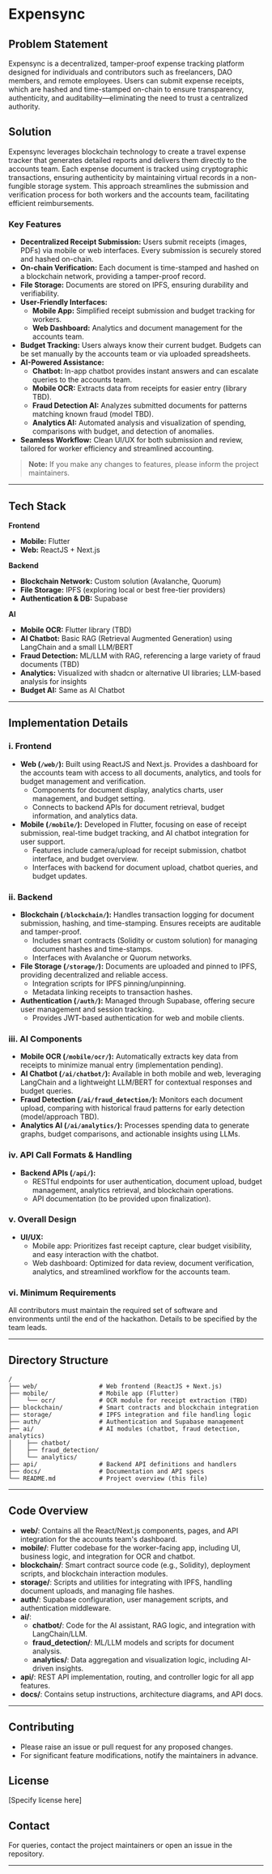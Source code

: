 # Expensync

## Problem Statement

Expensync is a decentralized, tamper-proof expense tracking platform designed for individuals and contributors such as freelancers, DAO members, and remote employees. Users can submit expense receipts, which are hashed and time-stamped on-chain to ensure transparency, authenticity, and auditability—eliminating the need to trust a centralized authority.

## Solution

Expensync leverages blockchain technology to create a travel expense tracker that generates detailed reports and delivers them directly to the accounts team. Each expense document is tracked using cryptographic transactions, ensuring authenticity by maintaining virtual records in a non-fungible storage system. This approach streamlines the submission and verification process for both workers and the accounts team, facilitating efficient reimbursements.

### Key Features

- **Decentralized Receipt Submission:** Users submit receipts (images, PDFs) via mobile or web interfaces. Every submission is securely stored and hashed on-chain.
- **On-chain Verification:** Each document is time-stamped and hashed on a blockchain network, providing a tamper-proof record.
- **File Storage:** Documents are stored on IPFS, ensuring durability and verifiability.
- **User-Friendly Interfaces:** 
  - **Mobile App:** Simplified receipt submission and budget tracking for workers.
  - **Web Dashboard:** Analytics and document management for the accounts team.
- **Budget Tracking:** Users always know their current budget. Budgets can be set manually by the accounts team or via uploaded spreadsheets.
- **AI-Powered Assistance:**
  - **Chatbot:** In-app chatbot provides instant answers and can escalate queries to the accounts team.
  - **Mobile OCR:** Extracts data from receipts for easier entry (library TBD).
  - **Fraud Detection AI:** Analyzes submitted documents for patterns matching known fraud (model TBD).
  - **Analytics AI:** Automated analysis and visualization of spending, comparisons with budget, and detection of anomalies.
- **Seamless Workflow:** Clean UI/UX for both submission and review, tailored for worker efficiency and streamlined accounting.

> **Note:** If you make any changes to features, please inform the project maintainers.

---

## Tech Stack

**Frontend**
- **Mobile:** Flutter
- **Web:** ReactJS + Next.js

**Backend**
- **Blockchain Network:** Custom solution (Avalanche, Quorum)
- **File Storage:** IPFS (exploring local or best free-tier providers)
- **Authentication & DB:** Supabase

**AI**
- **Mobile OCR:** Flutter library (TBD)
- **AI Chatbot:** Basic RAG (Retrieval Augmented Generation) using LangChain and a small LLM/BERT
- **Fraud Detection:** ML/LLM with RAG, referencing a large variety of fraud documents (TBD)
- **Analytics:** Visualized with shadcn or alternative UI libraries; LLM-based analysis for insights
- **Budget AI:** Same as AI Chatbot

---

## Implementation Details

### i. Frontend

- **Web (`/web/`):** Built using ReactJS and Next.js. Provides a dashboard for the accounts team with access to all documents, analytics, and tools for budget management and verification.
  - Components for document display, analytics charts, user management, and budget setting.
  - Connects to backend APIs for document retrieval, budget information, and analytics data.
- **Mobile (`/mobile/`):** Developed in Flutter, focusing on ease of receipt submission, real-time budget tracking, and AI chatbot integration for user support.
  - Features include camera/upload for receipt submission, chatbot interface, and budget overview.
  - Interfaces with backend for document upload, chatbot queries, and budget updates.

### ii. Backend

- **Blockchain (`/blockchain/`):** Handles transaction logging for document submission, hashing, and time-stamping. Ensures receipts are auditable and tamper-proof.
  - Includes smart contracts (Solidity or custom solution) for managing document hashes and time-stamps.
  - Interfaces with Avalanche or Quorum networks.
- **File Storage (`/storage/`):** Documents are uploaded and pinned to IPFS, providing decentralized and reliable access.
  - Integration scripts for IPFS pinning/unpinning.
  - Metadata linking receipts to transaction hashes.
- **Authentication (`/auth/`):** Managed through Supabase, offering secure user management and session tracking.
  - Provides JWT-based authentication for web and mobile clients.

### iii. AI Components

- **Mobile OCR (`/mobile/ocr/`):** Automatically extracts key data from receipts to minimize manual entry (implementation pending).
- **AI Chatbot (`/ai/chatbot/`):** Available in both mobile and web, leveraging LangChain and a lightweight LLM/BERT for contextual responses and budget queries.
- **Fraud Detection (`/ai/fraud_detection/`):** Monitors each document upload, comparing with historical fraud patterns for early detection (model/approach TBD).
- **Analytics AI (`/ai/analytics/`):** Processes spending data to generate graphs, budget comparisons, and actionable insights using LLMs.

### iv. API Call Formats & Handling

- **Backend APIs (`/api/`):** 
  - RESTful endpoints for user authentication, document upload, budget management, analytics retrieval, and blockchain operations.
  - API documentation (to be provided upon finalization).

### v. Overall Design

- **UI/UX:** 
  - Mobile app: Prioritizes fast receipt capture, clear budget visibility, and easy interaction with the chatbot.
  - Web dashboard: Optimized for data review, document verification, analytics, and streamlined workflow for the accounts team.

### vi. Minimum Requirements

All contributors must maintain the required set of software and environments until the end of the hackathon. Details to be specified by the team leads.

---

## Directory Structure

```
/
├── web/                 # Web frontend (ReactJS + Next.js)
├── mobile/              # Mobile app (Flutter)
│    └── ocr/            # OCR module for receipt extraction (TBD)
├── blockchain/          # Smart contracts and blockchain integration
├── storage/             # IPFS integration and file handling logic
├── auth/                # Authentication and Supabase management
├── ai/                  # AI modules (chatbot, fraud detection, analytics)
│    ├── chatbot/
│    ├── fraud_detection/
│    └── analytics/
├── api/                 # Backend API definitions and handlers
├── docs/                # Documentation and API specs
└── README.md            # Project overview (this file)
```

---

## Code Overview

- **web/**: Contains all the React/Next.js components, pages, and API integration for the accounts team's dashboard.
- **mobile/**: Flutter codebase for the worker-facing app, including UI, business logic, and integration for OCR and chatbot.
- **blockchain/**: Smart contract source code (e.g., Solidity), deployment scripts, and blockchain interaction modules.
- **storage/**: Scripts and utilities for integrating with IPFS, handling document uploads, and managing file hashes.
- **auth/**: Supabase configuration, user management scripts, and authentication middleware.
- **ai/**: 
  - **chatbot/**: Code for the AI assistant, RAG logic, and integration with LangChain/LLM.
  - **fraud_detection/**: ML/LLM models and scripts for document analysis.
  - **analytics/**: Data aggregation and visualization logic, including AI-driven insights.
- **api/**: REST API implementation, routing, and controller logic for all app features.
- **docs/**: Contains setup instructions, architecture diagrams, and API docs.

---

## Contributing

- Please raise an issue or pull request for any proposed changes.
- For significant feature modifications, notify the maintainers in advance.

## License

[Specify license here]

## Contact

For queries, contact the project maintainers or open an issue in the repository.

---

